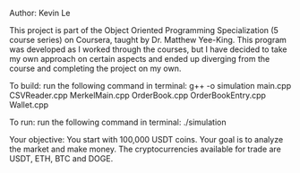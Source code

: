 Author: Kevin Le

This project is part of the Object Oriented Programming Specialization (5 course series) on Coursera, taught by Dr. Matthew Yee-King.
This program was developed as I worked through the courses, but I have decided to take my own approach on certain aspects and ended up diverging from the course and completing the project on my own.

To build:
run the following command in terminal: g++ -o simulation main.cpp CSVReader.cpp MerkelMain.cpp OrderBook.cpp OrderBookEntry.cpp Wallet.cpp

To run:
run the following command in terminal: ./simulation

Your objective:
You start with 100,000 USDT coins. Your goal is to analyze the market and make money. The cryptocurrencies available for trade are USDT, ETH, BTC and DOGE.
